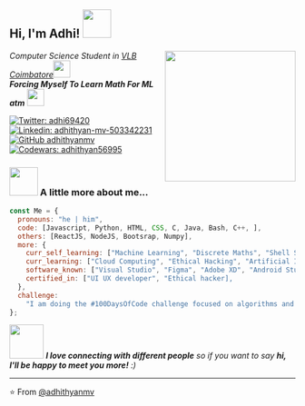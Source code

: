 <h2> Hi, I'm Adhi! <img src="https://media.giphy.com/media/mGcNjsfWAjY5AEZNw6/giphy.gif" width="50"></h2>
<img align='right' src="https://media.giphy.com/media/ieyl9zmCjO4b4t6qoY/giphy.gif" width="230">
<p><em>Computer Science Student in <a href="https://vlbjcas.ac.in/">VLB Coimbatore</a><img src="https://media.giphy.com/media/fYSnHlufseco8Fh93Z/giphy.gif" width="30"></br><b>Forcing Myself To Learn Math For ML atm</b> <img src="https://media.giphy.com/media/WUlplcMpOCEmTGBtBW/giphy.gif" width="30"> 
</em></p>

[![Twitter: adhi69420](https://img.shields.io/badge/Twitter-1DA1F2?style=for-the-badge&logo=twitter&logoColor=white)](https://twitter.com/adhi69420)
[![Linkedin: adhithyan-mv-503342231](https://img.shields.io/badge/LinkedIn-0077B5?style=for-the-badge&logo=linkedin&logoColor=white)](https://www.linkedin.com/in/adhithyan-mv-503342231/)
[![GitHub adhithyanmv](https://img.shields.io/badge/GitHub-100000?style=for-the-badge&logo=github&logoColor=white)](https://github.com/adhithyanmv)
[![Codewars: adhithyan56995](https://img.shields.io/badge/Codewars-B1361E?style=for-the-badge&logo=Codewars&logoColor=white)](https://www.codewars.com/users/adhithyan56995)

### <img src="https://media.giphy.com/media/VgCDAzcKvsR6OM0uWg/giphy.gif" width="50"> A little more about me...

```javascript
const Me = {
  pronouns: "he | him",
  code: [Javascript, Python, HTML, CSS, C, Java, Bash, C++, ],
  others: [ReactJS, NodeJS, Bootsrap, Numpy],
  more: {
    curr_self_learning: ["Machine Learning", "Discrete Maths", "Shell Scripting"],
    curr_learning: ["Cloud Computing", "Ethical Hacking", "Artificial Intelligence"],
    software_known: ["Visual Studio", "Figma", "Adobe XD", "Android Studio"],
    certified_in: ["UI UX developer", "Ethical hacker],
  },
  challenge:
    "I am doing the #100DaysOfCode challenge focused on algorithms and datastructures",
};
```

<img src="https://media.giphy.com/media/LnQjpWaON8nhr21vNW/giphy.gif" width="60"> <em><b>I love connecting with different people</b> so if you want to say <b>hi, I'll be happy to meet you more!</b> :)</em>

---

⭐️ From [@adhithyanmv](https://github.com/adhithyanmv)
